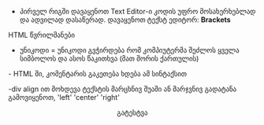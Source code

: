 
- პირველ რიგში დავაყენოთ Text Editor-ი კოდის უფრო მოსახერხებლად და ადვილად დასაწერად. დავაყენოთ ტექსტ ედიტორ: <b>Brackets</b>

HTML წვრილმანები

- უნიკოდი = უნიკოდი გვჭირდება რომ კომპიუტერმა შეძლოს ყველა სიმბოლოს და ასოს წაკითხვა (მათ შორის ქართულის)
<!--->
      <head>
      <meta charset="utf-8">
      </head>

- HTML ში, კომენტარის გაკეთება ხდება ამ სინტაქსით <!--- აქ იწერება რამე კომენტარი --->

-div align ით მოხდევა ტექსტის მარცხნივ შუაში ან მარჯვნივ გადატანა გამოვიყენოთ, 'left' 'center' 'right'  <!--->
      <div align='center'> გატესტვა </div>
